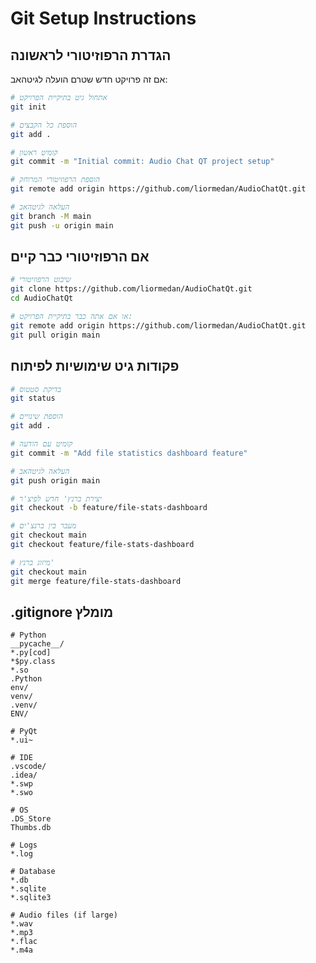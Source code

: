 # Git Setup Instructions

## הגדרת הרפוזיטורי לראשונה

אם זה פרויקט חדש שטרם הועלה לגיטהאב:

```bash
# אתחול גיט בתיקיית הפרויקט
git init

# הוספת כל הקבצים
git add .

# קומיט ראשון
git commit -m "Initial commit: Audio Chat QT project setup"

# הוספת הרפוזיטורי המרוחק
git remote add origin https://github.com/liormedan/AudioChatQt.git

# העלאה לגיטהאב
git branch -M main
git push -u origin main
```

## אם הרפוזיטורי כבר קיים

```bash
# שיבוט הרפוזיטורי
git clone https://github.com/liormedan/AudioChatQt.git
cd AudioChatQt

# או אם אתה כבר בתיקיית הפרויקט:
git remote add origin https://github.com/liormedan/AudioChatQt.git
git pull origin main
```

## פקודות גיט שימושיות לפיתוח

```bash
# בדיקת סטטוס
git status

# הוספת שינויים
git add .

# קומיט עם הודעה
git commit -m "Add file statistics dashboard feature"

# העלאה לגיטהאב
git push origin main

# יצירת ברנץ' חדש לפיצ'ר
git checkout -b feature/file-stats-dashboard

# מעבר בין ברנצ'ים
git checkout main
git checkout feature/file-stats-dashboard

# מיזוג ברנץ'
git checkout main
git merge feature/file-stats-dashboard
```

## .gitignore מומלץ

```
# Python
__pycache__/
*.py[cod]
*$py.class
*.so
.Python
env/
venv/
.venv/
ENV/

# PyQt
*.ui~

# IDE
.vscode/
.idea/
*.swp
*.swo

# OS
.DS_Store
Thumbs.db

# Logs
*.log

# Database
*.db
*.sqlite
*.sqlite3

# Audio files (if large)
*.wav
*.mp3
*.flac
*.m4a
```
